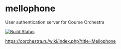 # mellophone
User authentication server for Course Orchestra

[![Build Status](https://ci.corchestra.ru/buildStatus/icon?job=mellophone/dev)](https://ci.corchestra.ru/job/mellophone/job/dev)


https://corchestra.ru/wiki/index.php?title=Mellophone
